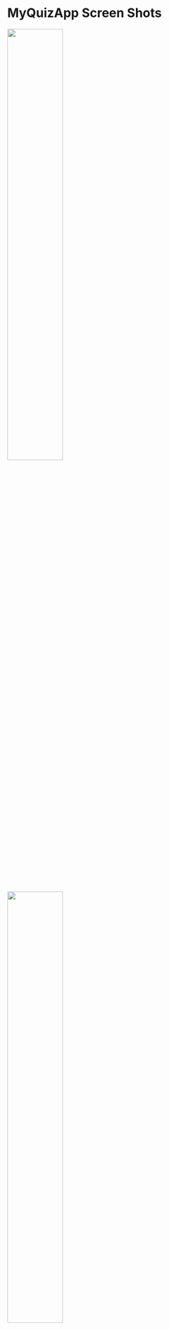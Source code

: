 # MyQuizApp Screen Shots


<img src="https://user-images.githubusercontent.com/62990897/197385523-94fe854d-c2d8-4de0-9923-34a19492b8bf.jpeg" width=50% height=50% />


<img src="https://user-images.githubusercontent.com/62990897/197385527-158c7cd7-c86e-459f-bca3-68a0ddeac04d.jpeg" width=50% height=50% />



<img src="https://user-images.githubusercontent.com/62990897/197385532-2e130b16-fdd8-4ef4-a62e-311267ecffda.jpeg" width=50% height=50% />



<img src="https://user-images.githubusercontent.com/62990897/197385537-eece4ef5-a549-4eb9-a15f-d105df2a8c92.jpeg" width=50% height=50% />



<img src="https://user-images.githubusercontent.com/62990897/197386090-7764c03d-8728-4518-88b1-7a036ef2a3b2.jpeg" width=50% height=50% />



<img src="https://user-images.githubusercontent.com/62990897/197385578-669922e8-6c67-4748-98a7-cf4e89ffb97d.jpeg" width=50% height=50% />

